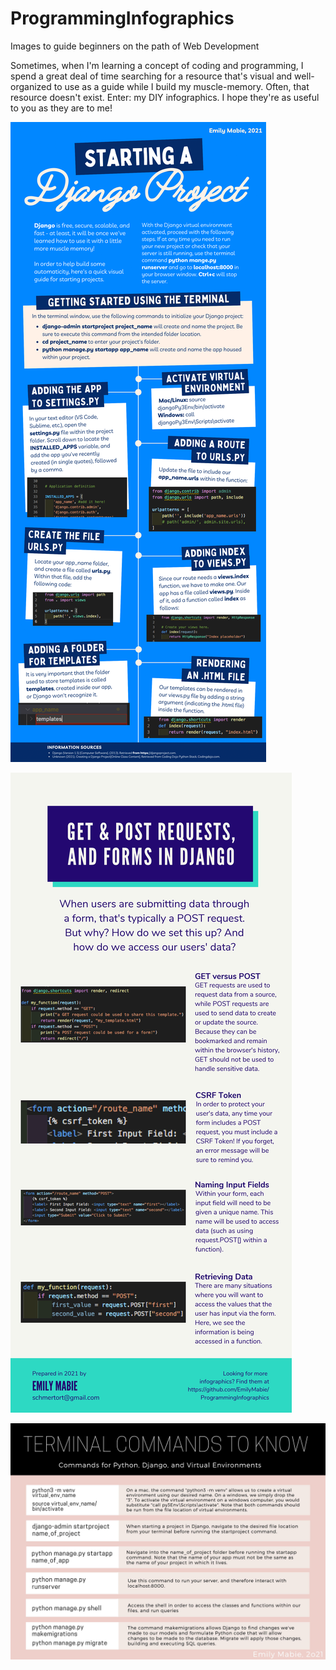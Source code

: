 # ProgrammingInfographics
Images to guide beginners on the path of Web Development

Sometimes, when I'm learning a concept of coding and programming, I spend a great deal of time searching for a resource that's visual and well-organized to use as a guide while I build my muscle-memory. Often, that resource doesn't exist.
Enter: my DIY infographics. I hope they're as useful to you as they are to me!

![alt text](https://github.com/EmilyMabie/ProgrammingInfographics/blob/main/DjangoProjectInfoGraphic-1%202.png)

![alt text](https://github.com/EmilyMabie/ProgrammingInfographics/blob/main/GET%20POST%20request%20Forms%20Django%20Infographic-page-001.jpeg)

![alt text](https://github.com/EmilyMabie/ProgrammingInfographics/blob/main/Terminal%20Commands%20to%20Know.jpeg)
